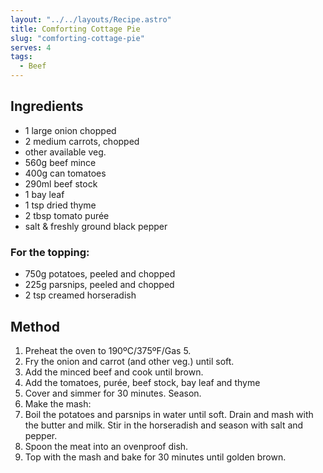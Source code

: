 ```yaml
---
layout: "../../layouts/Recipe.astro"
title: Comforting Cottage Pie
slug: "comforting-cottage-pie"
serves: 4
tags:
  - Beef
---
```


## Ingredients

- 1 large onion chopped 
- 2 medium carrots, chopped 
- other available veg.
- 560g beef mince 
- 400g can tomatoes 
- 290ml beef stock 
- 1 bay leaf 
- 1 tsp dried thyme
- 2 tbsp tomato purée 
- salt & freshly ground black pepper

### For the topping:

- 750g potatoes, peeled and chopped 
- 225g parsnips, peeled and chopped 
- 2 tsp creamed horseradish 

## Method

1. Preheat the oven to 190ºC/375ºF/Gas 5. 
1. Fry the onion and carrot (and other veg.) until soft. 
1. Add the minced beef and cook until brown.
1. Add the tomatoes, purée, beef stock, bay leaf and thyme
1. Cover and simmer for 30 minutes. Season. 
1. Make the mash: 
1. Boil the potatoes and parsnips in water until soft. Drain and mash with the butter and milk. Stir in the horseradish and season with salt and pepper. 
1. Spoon the meat into an ovenproof dish. 
1. Top with the mash and bake for 30 minutes until golden brown.